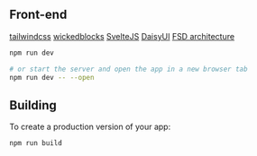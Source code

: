 ## Front-end
[tailwindcss](https://tailwindcss.com/)
[wickedblocks](https://wickedblocks.dev/)
[SvelteJS](https://svelte.dev/)
[DaisyUI](https://daisyui.com/)
[FSD architecture](https://feature-sliced.design/ru/docs/get-started)


```bash
npm run dev

# or start the server and open the app in a new browser tab
npm run dev -- --open
```

## Building

To create a production version of your app:

```bash
npm run build
```

